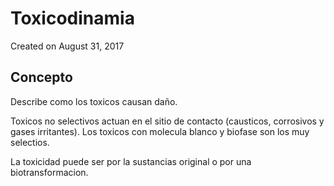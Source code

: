 # Toxicodinamia
Created on August 31, 2017

## Concepto 

Describe como los toxicos causan daño.

Toxicos no selectivos actuan en el sitio de contacto (causticos, corrosivos y gases irritantes). Los toxicos con molecula blanco y biofase son los muy selectios.

La toxicidad puede ser por la sustancias original o por una biotransformacion.
